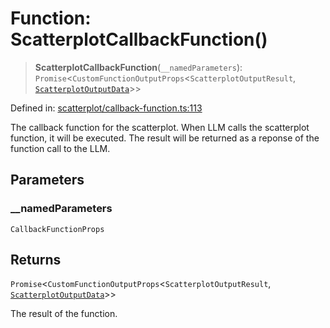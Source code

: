 # Function: ScatterplotCallbackFunction()

> **ScatterplotCallbackFunction**(`__namedParameters`): `Promise`\<`CustomFunctionOutputProps`\<`ScatterplotOutputResult`, [`ScatterplotOutputData`](../type-aliases/ScatterplotOutputData.md)\>\>

Defined in: [scatterplot/callback-function.ts:113](https://github.com/GeoDaCenter/openassistant/blob/a5eebdb32e6bf1b6b4eedf634485568edcefaa57/packages/echarts/src/scatterplot/callback-function.ts#L113)

The callback function for the scatterplot. When LLM calls the scatterplot function, it will be executed.
The result will be returned as a reponse of the function call to the LLM.

## Parameters

### \_\_namedParameters

`CallbackFunctionProps`

## Returns

`Promise`\<`CustomFunctionOutputProps`\<`ScatterplotOutputResult`, [`ScatterplotOutputData`](../type-aliases/ScatterplotOutputData.md)\>\>

The result of the function.
